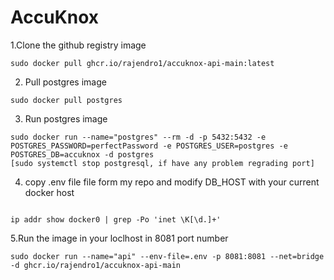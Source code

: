 # AccuKnox


1.Clone the github registry image
```
sudo docker pull ghcr.io/rajendro1/accuknox-api-main:latest
```

2. Pull postgres image
```
sudo docker pull postgres
```

3. Run postgres image
```
sudo docker run --name="postgres" --rm -d -p 5432:5432 -e POSTGRES_PASSWORD=perfectPassword -e POSTGRES_USER=postgres -e POSTGRES_DB=accuknox -d postgres
[sudo systemctl stop postgresql, if have any problem regrading port]
```
4. copy .env file file form my repo and modify DB_HOST with your current docker host
```

ip addr show docker0 | grep -Po 'inet \K[\d.]+'
```

5.Run the image in your loclhost in 8081 port number
```
sudo docker run --name="api" --env-file=.env -p 8081:8081 --net=bridge -d ghcr.io/rajendro1/accuknox-api-main
```
